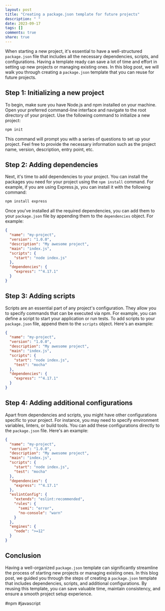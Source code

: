 ```yaml
---
layout: post
title: "Creating a package.json template for future projects"
description: " "
date: 2023-09-17
tags: []
comments: true
share: true
---
```


When starting a new project, it's essential to have a well-structured `package.json` file that includes all the necessary dependencies, scripts, and configurations. Having a template ready can save a lot of time and effort in setting up new projects or managing existing ones. In this blog post, we will walk you through creating a `package.json` template that you can reuse for future projects.

## Step 1: Initializing a new project

To begin, make sure you have Node.js and npm installed on your machine. Open your preferred command-line interface and navigate to the root directory of your project. Use the following command to initialize a new project:

```bash
npm init
```

This command will prompt you with a series of questions to set up your project. Feel free to provide the necessary information such as the project name, version, description, entry point, etc.

## Step 2: Adding dependencies

Next, it's time to add dependencies to your project. You can install the packages you need for your project using the `npm install` command. For example, if you are using Express.js, you can install it with the following command:

```bash
npm install express
```

Once you've installed all the required dependencies, you can add them to your `package.json` file by appending them to the `dependencies` object. For example:

```json
{
  "name": "my-project",
  "version": "1.0.0",
  "description": "My awesome project",
  "main": "index.js",
  "scripts": {
    "start": "node index.js"
  },
  "dependencies": {
    "express": "^4.17.1"
  }
}
```

## Step 3: Adding scripts

Scripts are an essential part of any project's configuration. They allow you to specify commands that can be executed via npm. For example, you can define a script to start your application or run tests. To add scripts to your `package.json` file, append them to the `scripts` object. Here's an example:

```json
{
  "name": "my-project",
  "version": "1.0.0",
  "description": "My awesome project",
  "main": "index.js",
  "scripts": {
    "start": "node index.js",
    "test": "mocha"
  },
  "dependencies": {
    "express": "^4.17.1"
  }
}
```

## Step 4: Adding additional configurations

Apart from dependencies and scripts, you might have other configurations specific to your project. For instance, you may need to specify environment variables, linters, or build tools. You can add these configurations directly to the `package.json` file. Here's an example:

```json
{
  "name": "my-project",
  "version": "1.0.0",
  "description": "My awesome project",
  "main": "index.js",
  "scripts": {
    "start": "node index.js",
    "test": "mocha"
  },
  "dependencies": {
    "express": "^4.17.1"
  },
  "eslintConfig": {
    "extends": "eslint:recommended",
    "rules": {
      "semi": "error",
      "no-console": "warn"
    }
  },
  "engines": {
    "node": ">=12"
  }
}
```

## Conclusion

Having a well-organized `package.json` template can significantly streamline the process of starting new projects or managing existing ones. In this blog post, we guided you through the steps of creating a `package.json` template that includes dependencies, scripts, and additional configurations. By reusing this template, you can save valuable time, maintain consistency, and ensure a smooth project setup experience.

#npm #javascript